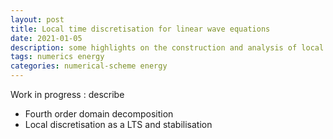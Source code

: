 ```yaml
---
layout: post
title: Local time discretisation for linear wave equations
date: 2021-01-05
description: some highlights on the construction and analysis of local time discretisation for linear wave equations
tags: numerics energy
categories: numerical-scheme energy
---
```

Work in progress : describe
  * Fourth order domain decomposition
  * Local discretisation as a LTS and stabilisation 

